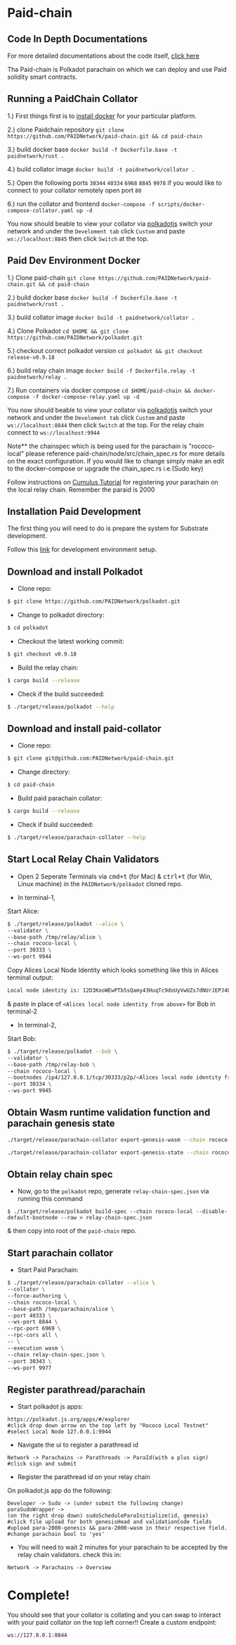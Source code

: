 # Paid-chain

## Code In Depth Documentations
For more detailed documentations about the code itself, [click here](./docs)

Tha Paid-chain is Polkadot parachain on which we can deploy and use Paid solidity smart contracts.


## Running a PaidChain Collator
1.) First things first is to [install docker](https://www.docker.com/products/docker-desktop) for your particular platform.

2.) clone Paidchain repository `git clone https://github.com/PAIDNetwork/paid-chain.git && cd paid-chain`

3.) build docker base `docker build -f Dockerfile.base -t paidnetwork/rust .`

4.) build collator image `docker build -t paidnetwork/collator .`

5.) Open the following ports `30344` `40334` `6968` `8845` `9978` if you would like to connect to your collator remotely open port `80`

6.) run the collator and frontend `docker-compose -f scripts/docker-compose-collator.yaml up -d`

You now should beable to view your collator via [polkadotjs](https://polkadot.js.org/apps/#/explorer) switch your network and under
the `Develoment tab` click `Custom` and paste `ws://localhost:8845` then click `Switch` at the top.

## Paid Dev Environment Docker

1.) Clone paid-chain `git clone https://github.com/PAIDNetwork/paid-chain.git && cd paid-chain`

2.) build docker base `docker build -f Dockerfile.base -t paidnetwork/rust .` 

3.) build collator image `docker build -t paidnetwork/collator .`

4.) Clone Polkadot `cd $HOME && git clone https://github.com/PAIDNetwork/polkadot.git`

5.) checkout correct polkadot version `cd polkadot && git checkout release-v0.9.18`

6.) build relay chain image `docker build -f Dockerfile.relay -t paidnetwork/relay .`

7.) Run containers via docker compose `cd $HOME/paid-chain && docker-compose -f docker-compose-relay.yaml up -d`

You now should beable to view your collator via [polkadotjs](https://polkadot.js.org/apps/#/explorer) switch your network and under
the `Develoment tab` click `Custom` and paste `ws://localhost:8844` then click `Switch` at the top. For the relay chain 
connect to `ws://localhost:9944`

Note** the chainspec which is being used for the parachain is "rococo-local" please reference paid-chain/node/src/chain_spec.rs for more
details on the exact configuration. If you would like to change simply make an edit to the docker-compose or upgrade the chain_spec.rs
i.e.(Sudo key)


Follow instructions on [Cumulus Tutorial](https://docs.substrate.io/tutorials/v3/cumulus/connect-parachain/) for registering your parachain on the local relay chain. Remember the paraid is 2000

## Installation Paid Development
The first thing you will need to do is prepare the system for Substrate development.

Follow this [link](https://docs.substrate.io/v3/getting-started/installation/) for development environment setup.

## Download and install Polkadot
* Clone repo:
```bash
$ git clone https://github.com/PAIDNetwork/polkadot.git
```
* Change to polkadot directory:
```bash
$ cd polkadot
```
* Checkout the latest working commit:
```bash
$ git checkout v0.9.18
```
* Build the relay chain:
```bash
$ cargo build --release
```
* Check if the build succeeded:
```bash
$ ./target/release/polkadot --help
```

## Download and install paid-collator
* Clone repo:
```bash
$ git clone git@github.com:PAIDNetwork/paid-chain.git
```
* Change directory:
```bash
$ cd paid-chain
```
* Build paid parachain collator:
```bash
$ cargo build --release
```
* Check if build succeeded:
```bash
$ ./target/release/parachain-collator --help
```
## Start Local Relay Chain Validators
* Open 2 Seperate Terminals via <kbd>cmd+t</kbd> (for Mac) & <kbd>ctrl+t</kbd> (for Win, Linux machine) in the `PAIDNetwork/polkadot` cloned repo.

* In terminal-1,

Start Alice:
```bash
$ ./target/release/polkadot --alice \
--validator \
--base-path /tmp/relay/alice \
--chain rococo-local \
--port 30333 \
--ws-port 9944
```

Copy Alices Local Node Identity which looks something like this in Alices terminal output:
```bash
Local node identity is: 12D3KooWEwPTb5sQamy43HuqTc9doUyVwUZs7dNUrJEPJ48pc9Yr
```
& paste in place of `<Alices local node identity from above>` for Bob in terminal-2

* In terminal-2,

Start Bob:
```bash
$ ./target/release/polkadot --bob \
--validator \
--base-path /tmp/relay-bob \
--chain rococo-local \
--bootnodes /ip4/127.0.0.1/tcp/30333/p2p/<Alices local node identity from above> \
--port 30334 \
--ws-port 9945
```

## Obtain Wasm runtime validation function and parachain genesis state

```bash
./target/release/parachain-collator export-genesis-wasm --chain rococo-local > para-2000-wasm
```

```bash
./target/release/parachain-collator export-genesis-state --chain rococo-local > para-2000-genesis
```

## Obtain relay chain spec
* Now, go to the `polkadot` repo, generate `relay-chain-spec.json` via running this command 
```
$ ./target/release/polkadot build-spec --chain rococo-local --disable-default-bootnode --raw > relay-chain-spec.json
```
 & then copy into root of the `paid-chain` repo.

## Start parachain collator

* Start Paid Parachain:
```bash
$ ./target/release/parachain-collator --alice \
--collator \
--force-authoring \
--chain rococo-local \
--base-path /tmp/parachain/alice \
--port 40333 \
--ws-port 8844 \
--rpc-port 6969 \
--rpc-cors all \
-- \
--execution wasm \
--chain relay-chain-spec.json \
--port 30343 \
--ws-port 9977
```

## Register parathread/parachain

* Start polkadot js apps:
```
https://polkadot.js.org/apps/#/explorer
#click drop down arrow on the top left by "Rococo Local Testnet"
#select Local Node 127.0.0.1:9944
```

* Navigate the ui to register a parathread id
```
Network -> Parachains -> Parathreads -> ParaId(with a plus sign)
#click sign and submit
```

* Register the parathread id on your relay chain

On polkadot.js app do the following:
```
Developer -> Sudo -> (under submit the following change) paraSudoWrapper ->
(on the right drop down) sudoScheduleParaInitialize(id, genesis)
#click file upload for both genesisHead and validationCode fields
#upload para-2000-genesis && para-2000-wasm in their respective field.
#change parachain bool to 'yes'
```
* You will need to wait 2 minutes for your parachain to be accepted by the relay chain validators.
check this in:
```
Network -> Parachains -> Overview
```

# Complete!
You should see that your collator is collating and you can swap to interact with your paid collator
on the top left corner!! 
Create a custom endpoint:
```
ws://127.0.0.1:8844
```
